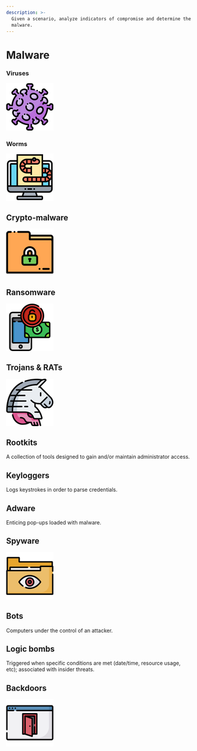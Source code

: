 ```yaml
---
description: >-
  Given a scenario, analyze indicators of compromise and determine the type of
  malware.
---
```


# Malware

### Viruses

![Viruses require human-interaction to propagate.](../../.gitbook/assets/005-coronavirus.png)

### Worms

![Worms do not require human-interaction to propagate. ](../../.gitbook/assets/004-worm.png)

## Crypto-malware

![](../../.gitbook/assets/013-folder.png)

## Ransomware 

![Ransomware is malware that encrypts the victim&apos;s data until a ransom is paid.](../../.gitbook/assets/008-ransomware.png)

## Trojans & RATs

![ Trojans are malicious software hidden inside benign software. Remote Access Trojans provide remote access once executed.](../../.gitbook/assets/007-trojan%20%282%29%20%281%29.png)

## Rootkits

A collection of tools designed to gain and/or maintain administrator access.

## Keyloggers

Logs keystrokes in order to parse credentials.

## Adware

Enticing pop-ups loaded with malware.

## Spyware

![Spyware collects information about user activity \(logon times, files accessed, etc.\).](../../.gitbook/assets/001-spyware.png)

## Bots

Computers under the control of an attacker.

## Logic bombs

Triggered when specific conditions are met \(date/time, resource usage, etc\); associated with insider threats.

## Backdoors

![An entry point created by an attacker so she can maintain access.](../../.gitbook/assets/010-backdoor.png)

